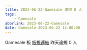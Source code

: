 ```yaml
---
title: 2023-06-22-Gamesale 違規 0 人
tags:
    - Gamesale
abbrlink: 2023-06-22-Gamesale
date: Gamesale-2023-06-22 12:00:00
---
```

Gamesale 板 [板規連結](https://www.ptt.cc/bbs/Gossiping/M.1637425085.A.07D.html)
昨天違規 0 人
